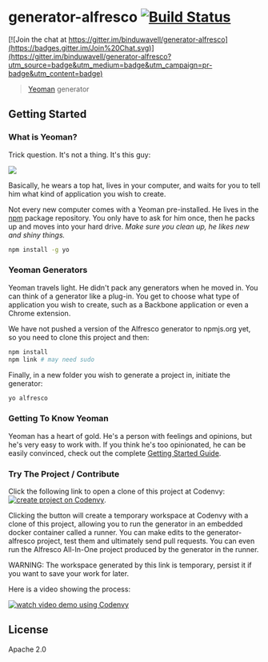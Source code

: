 # generator-alfresco [![Build Status](https://secure.travis-ci.org/binduwavell/generator-alfresco.png?branch=master)](https://travis-ci.org/binduwavell/generator-alfresco)

[![Join the chat at https://gitter.im/binduwavell/generator-alfresco](https://badges.gitter.im/Join%20Chat.svg)](https://gitter.im/binduwavell/generator-alfresco?utm_source=badge&utm_medium=badge&utm_campaign=pr-badge&utm_content=badge)

> [Yeoman](http://yeoman.io) generator


## Getting Started

### What is Yeoman?

Trick question. It's not a thing. It's this guy:

![](http://i.imgur.com/JHaAlBJ.png)

Basically, he wears a top hat, lives in your computer, and waits for you to tell him what kind of application you wish to create.

Not every new computer comes with a Yeoman pre-installed. He lives in the [npm](https://npmjs.org) package repository. You only have to ask for him once, then he packs up and moves into your hard drive. *Make sure you clean up, he likes new and shiny things.*

```bash
npm install -g yo
```

### Yeoman Generators

Yeoman travels light. He didn't pack any generators when he moved in. You can think of a generator like a plug-in. You get to choose what type of application you wish to create, such as a Backbone application or even a Chrome extension.

<!--
To install generator-alfresco from npm, run:

```bash
npm install -g generator-alfresco
```
-->

We have not pushed a version of the Alfresco generator to npmjs.org yet, so you need to clone this project and then:

```bash
npm install
npm link # may need sudo
```

Finally, in a new folder you wish to generate a project in, initiate the generator:

```bash
yo alfresco
```

### Getting To Know Yeoman

Yeoman has a heart of gold. He's a person with feelings and opinions, but he's very easy to work with. 
If you think he's too opinionated, he can be easily convinced, check out the complete 
[Getting Started Guide](https://github.com/yeoman/yeoman/wiki/Getting-Started).

### Try The Project / Contribute

Click the following link to open a clone of this project at Codenvy: 
[![create project on Codenvy](https://codenvy.com/factory/resources/factory-white.png)](https://codenvy.com/factory?id=zmv24wynr689af6f). 

Clicking the button will create a temporary workspace at Codenvy with a clone of this project, 
allowing you to run the generator in an embedded docker container called a runner. 
You can make edits to the generator-alfresco project, test them and ultimately send pull requests.
You can even run the Alfresco All-In-One project produced by the generator in the runner.

WARNING: The workspace generated by this link is temporary, persist it if you want to save your 
work for later.

Here is a video showing the process:

[![watch video demo using Codenvy](http://img.youtube.com/vi/Pq5IwG5Aq0Q/0.jpg)](http://www.youtube.com/watch?v=Pq5IwG5Aq0Q)

## License

Apache 2.0
